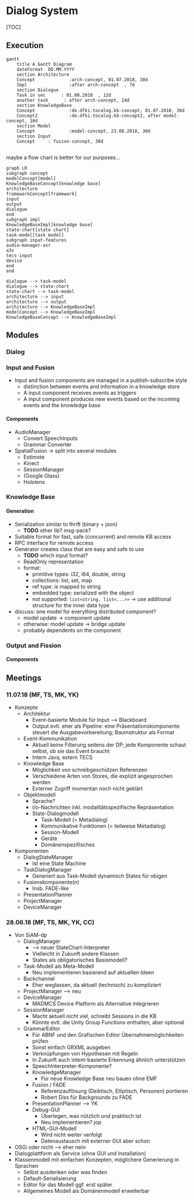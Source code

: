 # Dialog System
[TOC]

## Execution
```mermaid
gantt
    title A Gantt Diagram
    dateFormat  DD.MM.YYYY
    section Architecture
    Concept           	:arch-concept, 01.07.2018, 30d
    Impl     			:after arch-concept  , 7d
    section Dialogue
    Task in sec      : 01.08.2018  , 12d
    another task      : after arch-concept, 24d
    section KnowledgeBase
    Concept				:de.dfki.tocalog.kb-concept, 01.07.2018, 30d
	Concept2			:de.dfki.tocalog.kb-concept2, after model-concept, 10d
    section Model
    Concept 			:model-concept, 23.08.2018, 30d
    section Input
    Concept		: fusion-concept, 30d
    
```

maybe a flow chart is better for our purposes...

```mermaid
graph LR
subgraph concept
modelConcept[model]
KnowledgeBaseConcept[knowledge base]
architecture
frameworkConcept[framework]
input
output
dialogue
end
subgraph impl
KnowledgeBaseImpl[knowledge base]
state-chart[state chart]
task-model[task model]
subgraph input-features
audio-manager-asr
a3s
tecs-input
device
end
end

dialogue --> task-model
dialogue --> state-chart
state-chart --> task-model
architecture --> input
architecture --> output
architecture --> KnowledgeBaseImpl
modelConcept --> KnowledgeBaseImpl
KnowledgeBaseConcept --> KnowledgeBaseImpl
```



## Modules

### Dialog

### Input and Fusion
- Input and fusion components are managed in a publish-subscribe style
    - distinction between events and information in a knowledge store
    - A input component receives events as triggers
    - A input component produces new events based on the incoming events and the knowledge base
    

#### Components
- AudioManager
    - Convert SpeechInputs
    - Grammar Converter
- SpatialFusion -> split into several modules
    - Estimote 
    - Kinect
    - SessionManager
    - (Google Glass)
    - Hololens

### Knowledge Base
#### Generation
- Serialization similar to thrift (binary + json)
    - **TODO** other lib? msg-pack?
- Suitable format for fast, safe (concurrent) and remote KB access
- RPC interface for remote access 
- Generator creates class that are easy and safe to use
    - **TODO**  which input format?
    - ReadOnly representation
    - format:
        - primitive types: i32, i64, double, string
        - collections: list, set, map
        - ref type: is mapped to string
        - embedded type: serialized with the object
        - not supported: `list<string, list<...>>` -> use additional structure for the inner data type
- discuss: one model for everything distributed component?
    - model update -> component update
    - otherwise: model update -> bridge update
    - probably dependents on the component

### Output and Fission
#### Components



## Meetings
### 11.07.18 (MF, TS, MK, YK)
- Konzepte
    - Architektur
        - Event-basierte Module für Input --> Blackboard
        - Output evtl. eher als Pipeline: eine Präsentationskomponente steuert die Ausgabevorbereitung; Baumstruktur als Format
    - Event-Kommunikation
        - Aktuell keine Filterung seitens der DP; jede Komponente schaut selbst, ob sie das Event braucht
        - Intern Java, extern TECS
    - Knowledge Base
        - Möglichkeit von schreibgeschützen Referenzen
        - Verschiedene Arten von Stores, die explizit angesprochen werden
        - Externer Zugriff momentan noch nicht geklärt
    - Objektmodell
        - Sprache?
        - i/o-Nachrichten inkl. modalitätsspezifische Repräsentation
        - State-Dialogmodell
            - Task-Modell (= Metadialog)
            - Kommunikative Funktionen (= teilweise Metadialog)
            - Session-Modell
            - Geräte
            - Domänenspezifisches
- Komponenten
    - DialogStateManager
        - Ist eine State Machine
    - TaskDialogManager
        - Generiert aus Task-Modell dynamisch States für obigen
    - Fusionskomponente(n)
        - Insb. FADE-like
    - PresentationPlanner
    - ProjectManager
    - DeviceManager


### 28.06.18 (MF, TS, MK, YK, CC)
- Von SiAM-dp
  - DialogManager
    -  --> neuer StateChart-Interpreter
    - Vielleicht in Zukunft andere Klassen
    - States als obligatorisches Basismodell?
  - Task-Modell als Meta-Modell
    - Neu implementieren basierend auf aktuellen Ideen
  - Backchannel
    - Eher weglassen, da aktuell (technisch) zu kompliziert
  - ProjectManager --> neu
  - DeviceManager
    - MADMCS Device Platform als Alternative integrieren
  - SessionManager
    - Macht aktuell nicht viel, schreibt Sessions in die KB
    - Könnte evtl. die Unity Group Functions enthalten, aber optional
  - GrammarEditor
    - Für ABNF und den Grafischen Editor Übernahmemöglichkeiten prüfen
    - Sonst einfach GRXML ausgeben
    - Verknüpfungen von Hypothesen mit Regeln
    - In Zukunft auch intent-basierte Erkennung ähnlich unterstützen
    - SpeechInterpreter-Komponente?
    - KnowledgeManager
        - Für neue Knowledge Base neu bauen ohne EMF
    - Fusion / FADE
        - Referenzauflösung (Deiktisch, Elliptisch, Personen) portieren
        - Robert Diss für Backgrounds zu FADE
    - PresentationPlanner --> YK
    - Debug-GUI
        - Überlegen, was nützlich und praktisch ist
        - Neu implementieren? jop
    - HTML-GUI-Modell
        - Wird nicht weiter verfolgt
        - Datenaustausch mit externer GUI aber schon
- OSGi oder nicht --> eher nein
- Dialogplattform als Service (ohne GUI und Installation)
- Klassenmodell mit einfachen Konzepten, möglichere Generierung in Sprachen
    - Selbst ausdenken oder was finden
    - Default-Serialisierung
    - Editor für das Modell ggf. erst später
    - Allgemeines Modell als Domänenmodell erweiterbar
    
